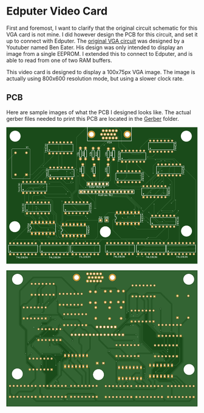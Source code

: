 # Edputer Video Card

First and foremost, I want to clarify that the original circuit schematic for this VGA card is not mine. I did however design the PCB for this circuit, and set it up to connect with Edputer. The [original VGA circuit](https://www.youtube.com/watch?v=l7rce6IQDWs) was designed by a Youtuber named Ben Eater. His design was only intended to display an image from a single EEPROM. I extended this to connect to Edputer, and is able to read from one of two RAM buffers.

This video card is designed to display a 100x75px VGA image. The image is actually using 800x600 resolution mode, but using a slower clock rate. 

## PCB

Here are sample images of what the PCB I designed looks like. The actual gerber files needed to print this PCB are located in the [Gerber](Gerber/) folder.

![Top Side](top.svg?raw=true "Top Side")

![Bottom Side](bottom.svg?raw=true "Bottom Side")